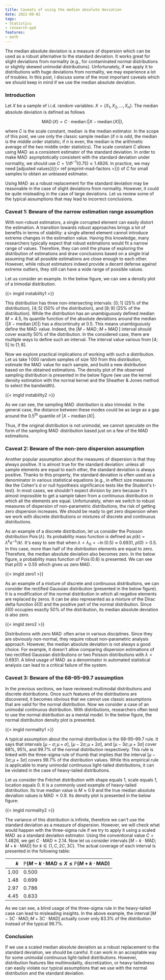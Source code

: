```yaml
---
title: Caveats of using the median absolute deviation
date: 2022-08-02
tags:
- Statistics
- research-qad
features:
- math
---
```


The median absolute deviation is a measure of dispersion
  which can be used as a robust alternative to the standard deviation.
It works great for slight deviations from normality
  (e.g., for contaminated normal distributions or slightly skewed unimodal distributions).
Unfortunately, if we apply it to distributions with huge deviations from normality,
  we may experience a lot of troubles.
In this post, I discuss some of the most important caveats which we should keep in mind
  if we use the median absolute deviation.

<!--more-->

### Introduction

Let $X$ be a sample of i.i.d. random variables: $X = \{ X_1, X_2, \ldots, X_n \}$.
The median absolute deviation is defined as follows

$$
\operatorname{MAD}(X) = C \cdot \operatorname{median}(|X - \operatorname{median}(X)|),
$$

  where $C$ is the scale constant, $\operatorname{median}$ is the median estimator.
In the scope of this post, we use only the classic sample median
  (if $n$ is odd, the median is the middle order statistic;
   if $n$ is even, the median is the arithmetic average of the two middle order statistics).
The scale constant $C$ allows using $\operatorname{MAD}$ as a consistent estimator of the standard deviation.
In order to make $\operatorname{MAD}$ asymptotically consistent with the standard deviation under normality,
  we should use $C = 1 / \Phi^{-1}(0.75) \approx 1.4826$.
In practice, we may need [adjusted values]({{< ref preprint-mad-factors >}})
  of $C$ for small samples to obtain an unbiased estimator.

Using $\operatorname{MAD}$ as a robust replacement for the standard deviation
  may be reasonable in the case of slight deviations from normality.
However, it could be quite misleading in the case of large deviations.
Let us review some of the typical assumptions that may lead to incorrect conclusions.

### Caveat 1: Beware of the narrow estimation range assumption

With non-robust estimators, a single corrupted element can easily distort the estimation.
A transition towards robust approaches brings a lot of benefits in terms of stability:
  a single altered element cannot introduce extreme changes in the estimation value.
Having this knowledge, many researchers typically expect that robust estimations would fit a narrow range of values.
Therefore, they can omit the phase of exploring the distribution of estimations
  and draw conclusions based on a single trial assuming
  that all possible estimations are close enough to each other.
However, while robust estimators indeed provide a decent defense against extreme outliers,
  they still can have a wide range of possible values.

Let us consider an example.
In the below figure, we can see a density plot of a trimodal distribution.

{{< imgld instability1 >}}

This distribution has three non-intersecting intervals:
  $[0;1]$ ($25\%$ of the distribution),
  $[4;5]$ ($50\%$ of the distribution),
  and $[8;9]$ ($25\%$ of the distribution).
While the distribution has an unambiguously defined median $M = 4.5$,
  its quantile function of the absolute deviations around the median ($|X - \operatorname{median}(X)|$)
  has a discontinuity at 0.5.
This means unambiguously define the $\operatorname{MAD}$ value.
Indeed, the $[M-\operatorname{MAD}; M+\operatorname{MAD}]$ interval should cover exactly $50\%$ of the distribution.
In the considered case, there are multiple ways to define such an interval.
The interval value various from $[4;5]$ to $[1;8]$.

Now we explore practical implications of working with such a distribution.
Let us take $1\,000$ random samples of size $100$ from this distribution,
  estimate the $\operatorname{MAD}$ value for each sample,
  and build a new distribution based on the obtained estimations.
The density plot of the observed sampling distribution is presented in the below figure
  (we use the kernel density estimation with the normal kernel and the Sheather & Jones method to select the bandwidth).

{{< imgld instability2 >}}

As we can see, the sampling $\operatorname{MAD}$ distribution is also trimodal.
In the general case, the distance between these modes could be as large as a gap around the $0.5^\textrm{th}$ quantile
  of $|X - \operatorname{median}(X)|$.

Thus, if the original distribution is not unimodal,
  we cannot speculate on the form of the sampling $\operatorname{MAD}$ distribution
  based just on a few of the $\operatorname{MAD}$ estimations.

### Caveat 2: Beware of the non-zero dispersion assumption

Another popular assumption about the measures of dispersion is that they always positive.
It is almost true for the standard deviation: unless all sample elements are equal to each other,
  the standard deviation is always positive.
Thanks to this property, the standard deviation is often used as a denominator in various statistical equations
  (e.g., in effect size measures like the Cohen's d or null hypothesis significance tests like the Student's t-test).
In most cases, we shouldn't expect division by zero because
  it's almost impossible to get a sample taken from a continuous distribution
  in which all the elements are equal.
Unfortunately, when we switch to robust measures of dispersion of non-parametric distributions,
  the risk of getting zero dispersion increases.
We should be ready to get zero dispersion
  when we work with discrete distributions or mixtures of discrete and continuous distributions.

As an example of a discrete distribution,
  let us consider the Poisson distribution $\operatorname{Pois}(\lambda)$.
Its probability mass function is defined as $p(k)=\lambda^k e^{-\lambda} / k!$.
It's easy to see that when $\lambda < \lambda_0 = -\ln(0.5) \approx 0.6931$, $p(0) > 0.5$.
In this case, more than half of the distribution elements are equal to zero.
Therefore, the median absolute deviation also becomes zero.
In the below figure, a probability mass function of $\operatorname{Pois}(0.6)$ is presented.
We can see that $p(0) \approx 0.55$ which gives us zero $\operatorname{MAD}$.

{{< imgld zero1 >}}

As an example of a mixture of discrete and continuous distributions,
  we can consider the rectified Gaussian distribution (presented in the below figure).
It is a modification of the normal distribution in which all negative elements are replaced by zeros.
It can be also represented
  as a mixture of the Dirac delta function $\delta(0)$ and the positive part of the normal distribution.
Since $\delta(0)$ occupies exactly $50\%$ of the distribution, its median absolute deviation is also zero.

{{< imgld zero2 >}}

Distributions with zero $\operatorname{MAD}$ often arise in various disciplines.
Since they are obviously non-normal, they require robust non-parametric analysis approach.
However, the median absolute deviation is not always a good choice.
For example, it doesn't allow comparing dispersion estimations
  of two rectified Gaussian distributions
  or two Poisson distributions with $\lambda < 0.6931$.
A blind usage of $\operatorname{MAD}$ as a denominator in automated statistical analysis
  can lead to a critical failure of the system.

### Caveat 3: Beware of the 68–95–99.7 assumption

In the previous sections, we have reviewed multimodal distributions and discrete distributions.
Once such features of the distributions are discovered, it becomes obvious that we cannot use classic assumptions
  that are valid for the normal distribution.
Now we consider a case of an unimodal continuous distribution.
With distributions, researchers often tend to use the normal distribution as a mental model.
In the below figure, the normal distribution density plot is presented.

{{< imgld normality1 >}}

A typical assumption about the normal distribution is the 68–95–99.7 rule.
It says that intervals $[\mu-\sigma;\mu+\sigma]$, $[\mu-2\sigma;\mu+2\sigma]$, and $[\mu-3\sigma;\mu+3\sigma]$
  cover $68\%$, $95\%$, and $99.7\%$ of the normal distribution respectively.
This rule is linked with the three-sigma rule of thumb that implies that the interval $[\mu-3\sigma;\mu+3\sigma]$
  covers $99.7\%$ of the distribution values.
While this empirical rule is applicable to many unimodal continuous light-tailed distributions,
  it can be violated in the case of heavy-tailed distributions.

Let us consider the Fréchet distribution with shape equals $1$, scale equals $1$, location equals $0$.
It is a commonly used example of heavy-tailed distribution.
Its true median value is $M \approx 0.9$ and
  the true median absolute deviation values is $\operatorname{MAD} \approx 0.9$.
Its density plot is presented in the below figure:

{{< imgld normality2 >}}

The variance of this distribution is infinite, therefore we can't use the standard deviation as a measure of dispersion.
However, we will check what would happen with the three-sigma rule if we try to apply it
  using a scaled $\operatorname{MAD}$ as a standard deviation estimator.
Using the conventional value $C = 1.4826$, we get $C\cdot \mathrm{MAD} \approx 2.14$.
Now let us consider intervals $[M-k \cdot \mathrm{MAD}; M+k \cdot \mathrm{MAD}]$ for $k \in \{ 1, C, 2C, 3C \}$.
The actual coverage of each interval is presented in the following table:

| $k$ | $\mathbb{P}(M - k\cdot \mathrm{MAD} \leq X \leq \mathbb{P}(M + k\cdot \mathrm{MAD})$ |
|----:|:-------------------------------------------------------------------------------------|
| 1.00|                                                                                 0.500|
| 1.48|                                                                                 0.699|
| 2.97|                                                                                 0.786|
| 4.45|                                                                                 0.833|

As we can see, a blind usage of the three-sigma rule in the heavy-tailed case can lead to misleading insights.
In the above example, the interval $[M- 3C \cdot \mathrm{MAD}; M+ 3C \cdot \mathrm{MAD}]$
  actually cover only $83.3\%$ of the distribution instead of the typical $99.7\%$.

### Conclusion

If we use a scaled median absolute deviation as a robust replacement to the standard deviation,
  we should be careful.
It can work in an acceptable way for some unimodal continuous light-tailed distributions.
However, distribution features like multimodality, discretization, or heavy-tailedness can easily violate
  our typical assumptions that we use with the normal distribution and the standard deviation.
